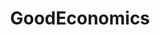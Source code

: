 ---
title: GoodEconomics
crosslinks:
- AskEconomics
- neutralpolitics
- Economics
- autotldr
- economics
- science
---